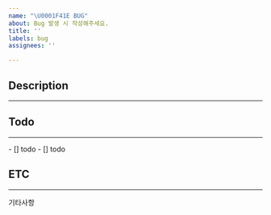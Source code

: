 ```yaml
---
name: "\U0001F41E BUG"
about: Bug 발생 시 작성해주세요.
title: ''
labels: bug
assignees: ''

---
```


## Description
<hr>

## Todo
<hr>
- [] todo
- [] todo

## ETC
<hr>
기타사항
